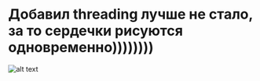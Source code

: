 # Добавил threading лучше не стало, за то сердечки рисуются одновременно))))))))
![alt text](https://github.com/Kladmen228/readmes/blob/master/пфьу.PNG)
